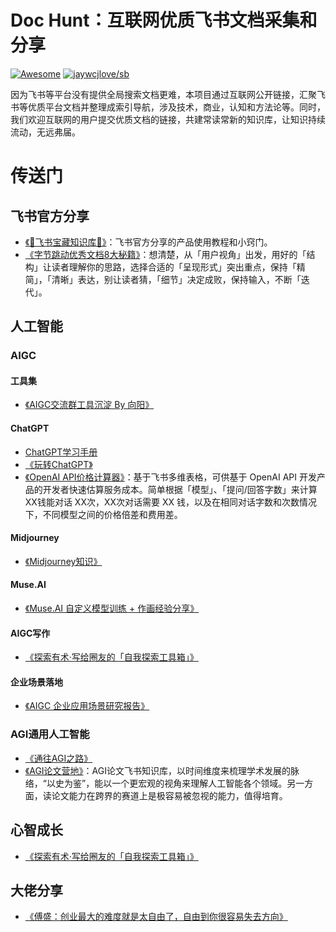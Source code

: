 # Doc Hunt：互联网优质飞书文档采集和分享

[![Awesome](https://awesome.re/badge-flat2.svg)](https://awesome.re) [![jaywcjlove/sb](https://jaywcjlove.github.io/sb/lang/chinese.svg)](README-cn.md)

因为飞书等平台没有提供全局搜索文档更难，本项目通过互联网公开链接，汇聚飞书等优质平台文档并整理成索引导航，涉及技术，商业，认知和方法论等。同时，我们欢迎互联网的用户提交优质文档的链接，共建常读常新的知识库，让知识持续流动，无远弗届。

# 传送门

## 飞书官方分享

- [《🌟飞书宝藏知识库🌟》](https://bytedance.feishu.cn/docx/O4KBdfDJaosdR0xmhjycSd7Znup?from=from_copylink)：飞书官方分享的产品使用教程和小窍门。
- [《字节跳动优秀文档8大秘籍》](https://www.feishu.cn/docs/doccnBYiti3wwLmVGtnAabHIAwe?from=from_copylink)：想清楚，从「用户视角」出发，用好的「结构」让读者理解你的思路，选择合适的「呈现形式」突出重点，保持「精简」，「清晰」表达，别让读者猜，「细节」决定成败，保持输入，不断「迭代」。


## 人工智能

### AIGC

#### 工具集
- [《AIGC交流群工具沉淀 By 向阳》](https://sfr91pee58.feishu.cn/docs/doccnbxVijtn6Wl04KVT0FClSee?from=from_copylink)

#### ChatGPT
- [ChatGPT学习手册](https://nujuo8y1qx.feishu.cn/docx/AdqEdlT52oBiawx6Vv2cc89DnLb?from=from_copylink)
- [《玩转ChatGPT》](https://k5ms77k0o1.feishu.cn/wiki/wikcnJyI9wsyjyBc8xiDgv0cY8b?from=from_copylink)
-  [《OpenAI API价格计算器》](https://hey-world.feishu.cn/sheets/shtcnHq2bpj3SXizMrDSj7obn8e)：基于飞书多维表格，可供基于 OpenAI API 开发产品的开发者快速估算服务成本。简单根据「模型」、「提问/回答字数」来计算 XX钱能对话 XX次，XX次对话需要 XX 钱，以及在相同对话字数和次数情况下，不同模型之间的价格倍差和费用差。

#### Midjourney
- [《Midjourney知识》](https://evnr5jw9no.feishu.cn/wiki/B2B8wIAZsiKSDvkpnSPcM6nPn2d?from=from_copylink)

#### Muse.AI 
- [《Muse.AI 自定义模型训练 + 作画经验分享》](https://tezign.feishu.cn/docx/S7PEdnUMVo57koxQpVgceocUnKg?from=from_copylink)

#### AIGC写作
- [《探索有术·写给圈友的「自我探索工具箱」》](https://aicm6sy9hm.feishu.cn/docx/JbPpd6F9loE327xWQmhc7w4lngg?from=from_copylink)

#### 企业场景落地
- [《AIGC 企业应用场景研究报告》](https://to7e2gkmim.feishu.cn/wiki/wikcnx7g6fmM0lejchNBXyq93Qg)


### AGI通用人工智能
- [《通往AGI之路》](https://ywh1bkansf.feishu.cn/wiki/QPe5w5g7UisbEkkow8XcDmOpn8e?from=from_copylink)
- [《AGI论文营地》](https://geektechstudio.feishu.cn/wiki/GKEFwnEQoiZutuktP3Sc0VXXnGh?from=from_copylink)：AGI论文飞书知识库，以时间维度来梳理学术发展的脉络，“以史为鉴”，能以一个更宏观的视角来理解人工智能各个领域。另一方面，读论文能力在跨界的赛道上是极容易被忽视的能力，值得培育。

## 心智成长

- [《探索有术·写给圈友的「自我探索工具箱」》](https://aicm6sy9hm.feishu.cn/docx/JbPpd6F9loE327xWQmhc7w4lngg)

## 大佬分享

- [《傅盛：创业最大的难度就是太自由了，自由到你很容易失去方向》](https://sfr91pee58.feishu.cn/docs/doccnbxVijtn6Wl04KVT0FClSee?from=from_copylink)
